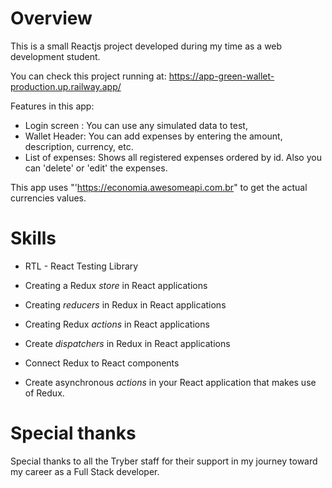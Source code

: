 # Overview #

This is a small Reactjs project developed during my time as a web development student.

You can check this project running at: https://app-green-wallet-production.up.railway.app/

Features in this app:

* Login screen : You can use any simulated data to test,
* Wallet Header: You can add expenses by entering the amount, description, currency, etc.
* List of expenses: Shows all registered expenses ordered by id. Also you can 'delete' or 'edit' the expenses.

This app uses "'https://economia.awesomeapi.com.br" to get the actual currencies values.


# Skills #

* RTL - React Testing Library

* Creating a Redux _store_ in React applications

* Creating _reducers_ in Redux in React applications

* Creating Redux _actions_ in React applications

* Create _dispatchers_ in Redux in React applications

* Connect Redux to React components

* Create asynchronous _actions_ in your React application that makes use of Redux. 

# Special thanks #

Special thanks to all the Tryber staff for their support in my journey toward my career as a Full Stack developer.
